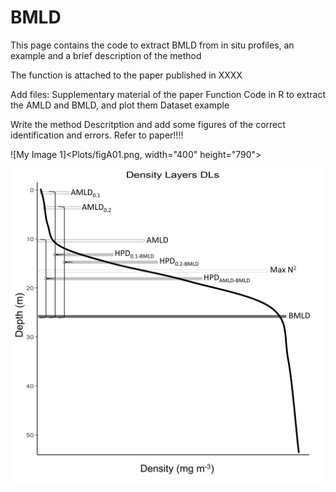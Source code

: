 # BMLD
This page contains the code to extract BMLD from in situ profiles, an example and a brief description of the method

The function is attached to the paper published in XXXX

Add files:
Supplementary material of the paper
Function
Code in R to extract the AMLD and BMLD, and plot them
Dataset example

Write the method 
Descritption
and add some figures of the correct identification and errors. Refer to paper!!!!

![My Image 1]<Plots/figA01.png, width="400" height="790">


![My Image 2](Plots/DLs.png)
